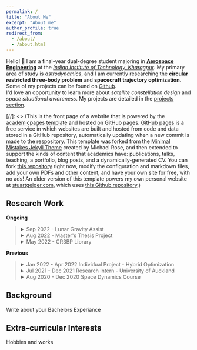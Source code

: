 ```yaml
---
permalink: /
title: "About Me"
excerpt: "About me"
author_profile: true
redirect_from: 
  - /about/
  - /about.html
---
```


Hello! :wave: I am a final-year dual-degree student majoring in [**Aerospace Engineering**](http://www.ae.iitkgp.ac.in/) at the [*Indian Institute of Technology, Kharagpur*](http://www.iitkgp.ac.in/). My primary area of study is *astrodynamics*, and I am currently researching the **circular restricted three-body problem** and **spacecraft trajectory optimization**. Some of my projects can be found on [Github](https://github.com/swtnikita50). <br>
I'd love an opportunity to learn more about *satellite constellation design* and *space situational awareness*. My projects are detailed in the [projects section]().

[//]: <> (This is the front page of a website that is powered by the [academicpages template](https://github.com/academicpages/academicpages.github.io) and hosted on GitHub pages. [GitHub pages](https://pages.github.com) is a free service in which websites are built and hosted from code and data stored in a GitHub repository, automatically updating when a new commit is made to the respository. This template was forked from the [Minimal Mistakes Jekyll Theme](https://mmistakes.github.io/minimal-mistakes/) created by Michael Rose, and then extended to support the kinds of content that academics have: publications, talks, teaching, a portfolio, blog posts, and a dynamically-generated CV. You can fork [this repository](https://github.com/academicpages/academicpages.github.io) right now, modify the configuration and markdown files, add your own PDFs and other content, and have your own site for free, with no ads! An older version of this template powers my own personal website at [stuartgeiger.com](http://stuartgeiger.com), which uses [this Github repository](https://github.com/staeiou/staeiou.github.io).)


Research Work
------

**Ongoing**


> <details>
> <summary>Sep 2022 - Lunar Gravity Assist </summary>
> Prof. Roberto Armellin <br>
> Description:
> <br>
> <br>
> </details>
> <details>
> <summary>Aug 2022 - Master's Thesis Project </summary>
> Prof. Roberto Armellin <br>
> Description:
> <br>
> <br>
> </details>
> <details>
> <summary>May 2022 - CR3BP Library</summary>
> Description:
> <br>
> <br>
> </details>

**Previous**

> <details>
> <summary>Jan 2022 - Apr 2022 Individual Project - Hybrid Optimization</summary>
> Description: <br>
> Contribution: I implemented a trajectory optimization algorithm for low thrust orbit raising using convex optimization and formulated plus implemented an interplanetary trajectory optimization algorithm using auccessive convex optimization.<br>
> Learnings: <br>
> Technologies used: C++ | Matlab | Mosek Optimization ToolBox | Differential Algebra Computational Toolbox<br>
> Conecpts learned: Convex Optimization | Trajectory Optimization | Guass Variational Equations | Sundmann Transformation | Primer Vector Theory<br>
> You can find my report [here]().
> <br>
> <br>
> </details>
> <details>
> <summary>Jul 2021 - Dec 2021 Research Intern - University of Auckland</summary>
> Prof. Roberto Armellin <br>
> Description: I implemented a trajectory optimization algorithm for low thrust orbit raising using convex optimization and formulated plus implemented an interplanetary trajectory optimization algorithm using auccessive convex optimization.<br>
> Learnings: <br>
> Technologies used: C++ | Matlab | Mosek Optimization ToolBox | Differential Algebra Computational Toolbox<br>
> Conecpts learned: Convex Optimization | Trajectory Optimization | Guass Variational Equations | Sundmann Transformation | Primer Vector Theory<br>
> You can find my report [here]().
> <br>
> <br>
> </details>
> <details>
> <summary>Aug 2020 - Dec 2020 Space Dynamics Course</summary>
>
> Prof. Manorajan Sinha <br>
> <br>
> This was an introductory astrodynamics course inspired from "Orbital Mechanics for aerospace Engineers: Howard Curtis", covering topics from two body problem to orbit transfers and and a preliminary introduction to circular restrcited three-body problem.
> <br>
> <br>
> </details>

<!--
<section class = 'timeline_area'>
<div class = 'timeline_area_div'>
<b>Aug 2020 - Dec 2020 Space Dynamics Course</b>
<p>Prof. Manoranjan Sinha</p>
<p>This was an introductory astrodynamics course inspired from "Orbital Mechanics for aerospace Engineers: Howard Curtis", covering topics from two body problem to orbit transfers and and a preliminary introduction to circular restrcited three-body problem.</p>
</div>
<div class = 'timeline_area_div'>
<b>Jul 2021 - Dec 2021 Research Intern - University of Auckland</b>
<p>Prof. Roberto Armellin</p>
<p>Description:</p>
<p>Contribution:</p>
<p>Learnings:</p>
<p>Technologies used:</p>
<p>Conecpts learned:</p>
</div>
<div class = 'timeline_area_div'>
<b>Jan 2022 - Apr 2022 Individual Project - Hybrid Optimization</b>
</div>
<div class = 'timeline_area_div'>
<b>May 2022 - Present CR3BP Library</b>
<p>Description:</p>
<p>Contribution:</p>
<p>Learnings:</p>
<p>Technologies used:</p>
<p>Conecpts learned:</p>
</div>
<div class = 'timeline_area_div'>
<b>Aug 2022 - Present Master's Thesis Project</b>
<p>Prof. Manoranjan Sinha</p>
</div>

<div class = 'timeline_area_div'>
<b>Sep 2022 - Present Lunar Gravity Assist</b>
<p>Prof. Manoranjan Sinha</p>
</div>
</section>

<style>
.timeline_area {
    margin: 90px auto;
    width: 660px;
    border-left: 5px solid #ccc;
    padding: 0 20px 0 30px;
}
.timeline_area_div{
  background-Color: #fff;
  padding: 10px 25px;
  font-size: 16px;
  border: 1px solid #ccc;
  line-height: 1.7;
  position: relative;
  height: 40px;
  margin-bottom: 20px;
  transition: height 0.5s;
  -webkit-transition: height 0.5s;
  text-align: left;
  overflow: hidden;
  transition: 1.5s;
}
.timeline_area_div:hover {
  height: 145px;
  background-Color: #f9f9f9;
}
</style>
-->


Background
-----
Write about your Bachelors Experiance


Extra-curricular Interests
-----
Hobbies and works
